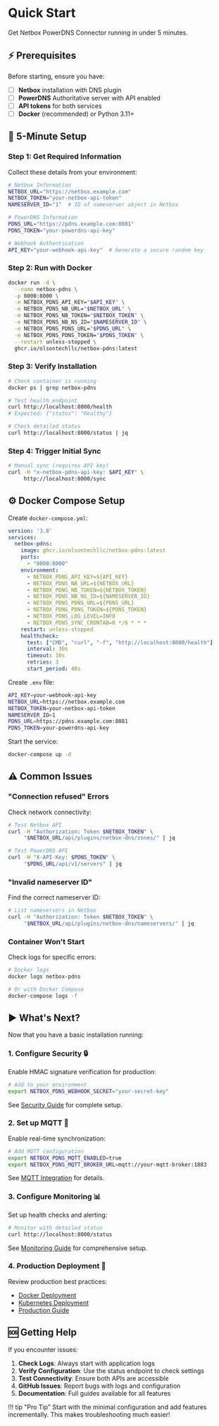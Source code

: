 # Quick Start

Get Netbox PowerDNS Connector running in under 5 minutes.

## :zap: Prerequisites

Before starting, ensure you have:

- [ ] **Netbox** installation with DNS plugin
- [ ] **PowerDNS** Authoritative server with API enabled
- [ ] **API tokens** for both services
- [ ] **Docker** (recommended) or Python 3.11+

## :rocket: 5-Minute Setup

### Step 1: Get Required Information

Collect these details from your environment:

```bash
# Netbox Information
NETBOX_URL="https://netbox.example.com"
NETBOX_TOKEN="your-netbox-api-token"
NAMESERVER_ID="1"  # ID of nameserver object in Netbox

# PowerDNS Information  
PDNS_URL="https://pdns.example.com:8081"
PDNS_TOKEN="your-powerdns-api-key"

# Webhook Authentication
API_KEY="your-webhook-api-key"  # Generate a secure random key
```

### Step 2: Run with Docker

```bash
docker run -d \
  --name netbox-pdns \
  -p 8000:8000 \
  -e NETBOX_PDNS_API_KEY="$API_KEY" \
  -e NETBOX_PDNS_NB_URL="$NETBOX_URL" \
  -e NETBOX_PDNS_NB_TOKEN="$NETBOX_TOKEN" \
  -e NETBOX_PDNS_NB_NS_ID="$NAMESERVER_ID" \
  -e NETBOX_PDNS_PDNS_URL="$PDNS_URL" \
  -e NETBOX_PDNS_PDNS_TOKEN="$PDNS_TOKEN" \
  --restart unless-stopped \
  ghcr.io/olsontechllc/netbox-pdns:latest
```

### Step 3: Verify Installation

```bash
# Check container is running
docker ps | grep netbox-pdns

# Test health endpoint
curl http://localhost:8000/health
# Expected: {"status": "Healthy"}

# Check detailed status
curl http://localhost:8000/status | jq
```

### Step 4: Trigger Initial Sync

```bash
# Manual sync (requires API key)
curl -H "x-netbox-pdns-api-key: $API_KEY" \
     http://localhost:8000/sync
```

## :gear: Docker Compose Setup

Create `docker-compose.yml`:

```yaml
version: '3.8'
services:
  netbox-pdns:
    image: ghcr.io/olsontechllc/netbox-pdns:latest
    ports:
      - "8000:8000"
    environment:
      - NETBOX_PDNS_API_KEY=${API_KEY}
      - NETBOX_PDNS_NB_URL=${NETBOX_URL}
      - NETBOX_PDNS_NB_TOKEN=${NETBOX_TOKEN}
      - NETBOX_PDNS_NB_NS_ID=${NAMESERVER_ID}
      - NETBOX_PDNS_PDNS_URL=${PDNS_URL}
      - NETBOX_PDNS_PDNS_TOKEN=${PDNS_TOKEN}
      - NETBOX_PDNS_LOG_LEVEL=INFO
      - NETBOX_PDNS_SYNC_CRONTAB=0 */6 * * *
    restart: unless-stopped
    healthcheck:
      test: ["CMD", "curl", "-f", "http://localhost:8000/health"]
      interval: 30s
      timeout: 10s
      retries: 3
      start_period: 40s
```

Create `.env` file:

```bash
API_KEY=your-webhook-api-key
NETBOX_URL=https://netbox.example.com
NETBOX_TOKEN=your-netbox-api-token
NAMESERVER_ID=1
PDNS_URL=https://pdns.example.com:8081
PDNS_TOKEN=your-powerdns-api-key
```

Start the service:

```bash
docker-compose up -d
```

## :warning: Common Issues

### "Connection refused" Errors

Check network connectivity:

```bash
# Test Netbox API
curl -H "Authorization: Token $NETBOX_TOKEN" \
     "$NETBOX_URL/api/plugins/netbox-dns/zones/" | jq

# Test PowerDNS API  
curl -H "X-API-Key: $PDNS_TOKEN" \
     "$PDNS_URL/api/v1/servers" | jq
```

### "Invalid nameserver ID" 

Find the correct nameserver ID:

```bash
# List nameservers in Netbox
curl -H "Authorization: Token $NETBOX_TOKEN" \
     "$NETBOX_URL/api/plugins/netbox-dns/nameservers/" | jq
```

### Container Won't Start

Check logs for specific errors:

```bash
# Docker logs
docker logs netbox-pdns

# Or with Docker Compose
docker-compose logs -f
```

## :arrow_forward: What's Next?

Now that you have a basic installation running:

### 1. **Configure Security** :lock:
Enable HMAC signature verification for production:

```bash
# Add to your environment
export NETBOX_PDNS_WEBHOOK_SECRET="your-secret-key"
```

See [Security Guide](security.md) for complete setup.

### 2. **Set up MQTT** :arrows_counterclockwise:
Enable real-time synchronization:

```bash
# Add MQTT configuration
export NETBOX_PDNS_MQTT_ENABLED=true
export NETBOX_PDNS_MQTT_BROKER_URL=mqtt://your-mqtt-broker:1883
```

See [MQTT Integration](mqtt.md) for details.

### 3. **Configure Monitoring** :bar_chart:
Set up health checks and alerting:

```bash
# Monitor with detailed status
curl http://localhost:8000/status
```

See [Monitoring Guide](monitoring.md) for comprehensive setup.

### 4. **Production Deployment** :rocket:
Review production best practices:

- [Docker Deployment](deployment/docker.md)
- [Kubernetes Deployment](deployment/kubernetes.md)  
- [Production Guide](deployment/production.md)

## :sos: Getting Help

If you encounter issues:

1. **Check Logs**: Always start with application logs
2. **Verify Configuration**: Use the status endpoint to check settings
3. **Test Connectivity**: Ensure both APIs are accessible
4. **GitHub Issues**: Report bugs with logs and configuration
5. **Documentation**: Full guides available for all features

!!! tip "Pro Tip"
    Start with the minimal configuration and add features incrementally. This makes troubleshooting much easier!